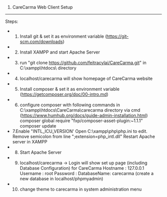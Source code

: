 1. CareCarma Web Client Setup
------------------------------------------------------------------------------------------------------------------------
Steps:
- 1. Install git & set it as environment variable (https://git-scm.com/downloads) 
- 2. Install XAMPP and start Apache Server
- 3. run "git clone https://github.com/feitracylai/CareCarma.git" in C:\xampp\htdocs\ directory
- 4. localhost/carecarma will show homepage of CareCarma website
- 5. Install composer & set it as environment variable (https://getcomposer.org/doc/00-intro.md)
- 6. configure composer with following commands in C:\xampp\htdocs\CareCarma\carecarma directory via cmd (https://www.humhub.org/docs/guide-admin-installation.html)
	composer global require "fxp/composer-asset-plugin:~1.1.1"
	composer update
- 7.Enable "INTL_ICU_VERSION'
	Open C:\xampp\php\php.ini to edit.
	Remove semicolon from line ";extension=php_intl.dll"
	Restart Apache server in XAMPP
- 8. Start Apache Server
- 9. localhost/carecarma -> Login will show set up page  (including Database Configuration) for CareCarma
	Hostname : 127.0.0.1
	Username : root
	Password : <blank>
	DatabaseName: carecarma  (create a new database in localhost/phpmyadmin)
- 10. change theme to carecarma in system administration menu
